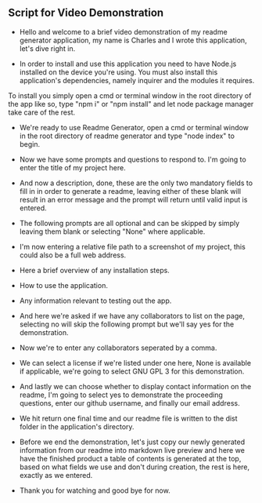 ## Script for Video Demonstration

- Hello and welcome to a brief video demonstration of my readme generator application, my name is Charles and I wrote this application, let's dive right in.

- In order to install and use this application you need to have Node.js installed on the device you're using. You must also install this application's dependencies, namely inquirer and the modules it requires. 

To install you simply open a cmd or terminal window in the root directory of the app like so, type "npm i" or "npm install" and let node package manager take care of the rest.

- We're ready to use Readme Generator, open a cmd or terminal window in the root directory of readme generator and type "node index" to begin.

- Now we have some prompts and questions to respond to. I'm going to enter the title of my project here.

- And now a description, done, these are the only two mandatory fields to fill in in order to generate a readme, leaving either of these blank will result in an error message and the prompt will return until valid input is entered.

- The following prompts are all optional and can be skipped by simply leaving them blank or selecting "None" where applicable.

- I'm now entering a relative file path to a screenshot of my project, this could also be a full web address.

- Here a brief overview of any installation steps.

- How to use the application.

- Any information relevant to testing out the app.

- And here we're asked if we have any collaborators to list on the page, selecting no will skip the following prompt but we'll say yes for the demonstration.

- Now we're to enter any collaborators seperated by a comma.

- We can select a license if we're listed under one here, None is available if applicable, we're going to select GNU GPL 3 for this demonstration.

- And lastly we can choose whether to display contact information on the readme, I'm going to select yes to demonstrate the proceeding questions, enter our github username, and finally our email address.

- We hit return one final time and our readme file is written to the dist folder in the application's directory.

- Before we end the demonstration, let's just copy our newly generated information from our readme into markdown live preview and here we have the finished product a table of contents is generated at the top, based on what fields we use and don't during creation, the rest is here, exactly as we entered.

- Thank you for watching and good bye for now.